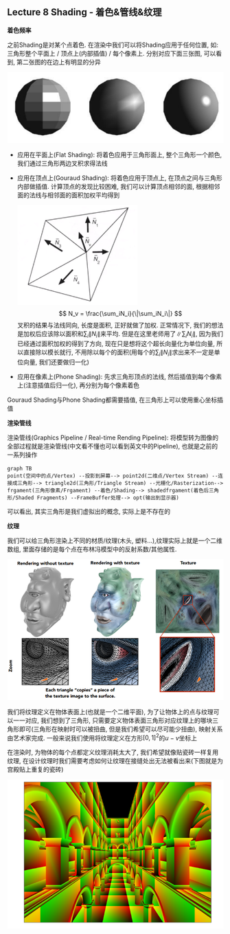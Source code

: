 ## Lecture 8 Shading - 着色&管线&纹理

**着色频率**

之前Shading是对某个点着色. 在渲染中我们可以将Shading应用于任何位置, 如: 三角形整个平面上 / 顶点上(内部插值) / 每个像素上. 分别对应下面三张图, 可以看到, 第二张图的在边上有明显的分异

![](./img/8-1.png)

- 应用在平面上(Flat Shading): 将着色应用于三角形面上, 整个三角形一个颜色, 我们通过三角形两边叉积求得法线

- 应用在顶点上(Gouraud Shading): 将着色应用于顶点上, 在顶点之间与三角形内部做插值. 计算顶点的发现比较困难, 我们可以计算顶点相邻的面, 根据相邻面的法线与相邻面的面积加权平均得到

  ![](./img/8-2.png)
  $$
  N_v = \frac{\sum_iN_i}{\|\sum_iN_i\|}
  $$
  叉积的结果与法线同向, 长度是面积, 正好就做了加权. 正常情况下, 我们的想法是加权后应该除以面积和$\sum_i\|N_i\|$来平均. 但是在这里老师用了$\|\sum_iN_i\|$, 因为我们已经通过面积加权的得到了方向, 现在只是想将这个超长向量化为单位向量, 所以直接除以模长就行, 不用除以每个的面积(用每个的$\sum_i\|N_i\|$求出来不一定是单位向量, 我们还要做归一化)

- 应用在像素上(Phone Shading): 先求三角形顶点的法线, 然后插值到每个像素上(注意插值后归一化), 再分别为每个像素着色

Gouraud Shading与Phone Shading都需要插值, 在三角形上可以使用重心坐标插值

**渲染管线**

渲染管线(Graphics Pipeline / Real-time Rending Pipeline): 将模型转为图像的全部过程就是渲染管线(中文看不懂也可以看到英文中的Pipeline), 也就是之前的一系列操作

```mermaid
graph TB
point(空间中的点/Vertex) --投影到屏幕--> point2d(二维点/Vertex Stream) --连接成三角形--> triangle2d(三角形/Triangle Stream) --光栅化/Rasterization--> frgament(三角形像素/Frgament) --着色/Shading--> shadedfrgament(着色后三角形/Shaded Fragments) --FrameBuffer处理--> opt(输出到显示器)
```

可以看出, 其实三角形是我们虚拟出的概念, 实际上是不存在的

**纹理**

我们可以给三角形渲染上不同的材质/纹理(木头, 塑料...),纹理实际上就是一个二维数组, 里面存储的是每个点在布林冯模型中的反射系数/其他属性. 

![](./img/8-3.png)

我们将纹理定义在物体表面上(也就是一个二维平面), 为了让物体上的点与纹理可以一一对应, 我们想到了三角形, 只需要定义物体表面三角形对应纹理上的哪块三角形即可(三角形在映射时可以被扭曲, 但是我们希望可以尽可能少扭曲), 映射关系由艺术家完成. 一般来说我们使用将纹理定义在方形$[0,1]^2$的$u-v$坐标上

在渲染时, 为物体的每个点都定义纹理消耗太大了, 我们希望就像贴瓷砖一样复用纹理, 在设计纹理时我们需要考虑如何让纹理在接缝处出无法被看出来(下图就是为宫殿贴上重复的瓷砖)

![](./img/8-4.png)
